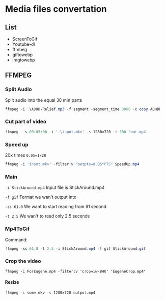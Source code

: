 # Media files convertation

## List

- ScreenToGif
- Youtube-dl
- ffmbeg
- giftowebp
- imgtowebp

## FFMPEG

### Split Audio

Split audio into the equal 30 min parts

```powershell
ffmpeg -i .\ADHD-Relief.mp3 -f segment -segment_time 3000 -c copy ADHDRelief%03d.mp3
```

### Cut part of video 

```powershell
ffmpeg --s 00:05:00 -i '.\input.mkv' -s 1280x720 -t 300 'out.mp4'
```
### Speed up 

20x times `0.05=1/20`

```powershell
ffmpeg -i 'input.mkv' -filter:v "setpts=0.05*PTS" SpeedUp.mp4
```

### Main

`-i StickAround.mp4`
Input file is StickAround.mp4

`-f gif` 
Format we wan't output into


`-ss 61.0` 
We want to start reading  from 61 second.

`-t 2.5`
We wan't to read only 2.5 seconds

### Mp4ToGif

Command:

```powershell 
ffmpeg -ss 61.0 -t 2.5 -i StickAround.mp4 -f gif StickAround.gif 
```

### Crop the video
`ffmpeg -i ForEugene.mp4 -filter:v 'crop=iw-840' 'EugeneCrop.mp4'`

#### Resize

`ffmpeg -i some.mkv -s 1280x720 output.mp4`
